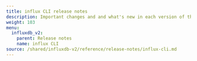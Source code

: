 ```yaml
---
title: influx CLI release notes
description: Important changes and and what's new in each version of the influx command line interface (CLI).
weight: 103
menu:
  influxdb_v2:
    parent: Release notes
    name: influx CLI
source: /shared/influxdb-v2/reference/release-notes/influx-cli.md
---
```


<!-- The content for this file is located at
// SOURCE content/shared/influxdb-v2/reference/release-notes/influx-cli.md -->
